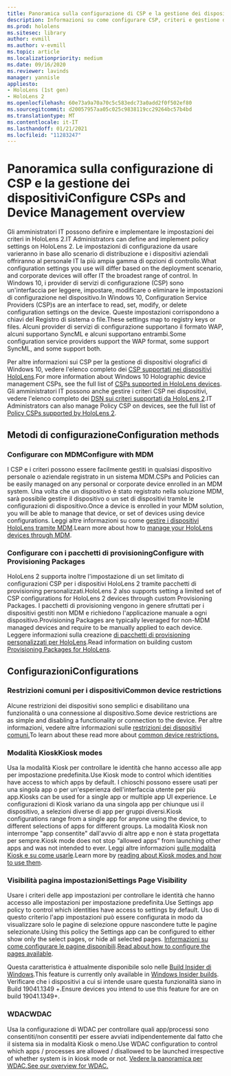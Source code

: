 ```yaml
---
title: Panoramica sulla configurazione di CSP e la gestione dei dispositivi
description: Informazioni su come configurare CSP, criteri e gestione dei dispositivi usando i pacchetti di gestione e provisioning dei dispositivi mobili.
ms.prod: hololens
ms.sitesec: library
author: evmill
ms.author: v-evmill
ms.topic: article
ms.localizationpriority: medium
ms.date: 09/16/2020
ms.reviewer: lavinds
manager: yannisle
appliesto:
- HoloLens (1st gen)
- HoloLens 2
ms.openlocfilehash: 60e73a9a70a70c5c583edc73a0add2f0f502ef80
ms.sourcegitcommit: d20057957aa05c025c9838119cc29264bc57b4bd
ms.translationtype: MT
ms.contentlocale: it-IT
ms.lasthandoff: 01/21/2021
ms.locfileid: "11283247"
---
```

# <span data-ttu-id="5d2c7-103">Panoramica sulla configurazione di CSP e la gestione dei dispositivi</span><span class="sxs-lookup"><span data-stu-id="5d2c7-103">Configure CSPs and Device Management overview</span></span>

<span data-ttu-id="5d2c7-104">Gli amministratori IT possono definire e implementare le impostazioni dei criteri in HoloLens 2.</span><span class="sxs-lookup"><span data-stu-id="5d2c7-104">IT Administrators can define and implement policy settings on HoloLens 2.</span></span> <span data-ttu-id="5d2c7-105">Le impostazioni di configurazione da usare varieranno in base allo scenario di distribuzione e i dispositivi aziendali offriranno al personale IT la più ampia gamma di opzioni di controllo.</span><span class="sxs-lookup"><span data-stu-id="5d2c7-105">What configuration settings you use will differ based on the deployment scenario, and corporate devices will offer IT the broadest range of control.</span></span> <span data-ttu-id="5d2c7-106">In Windows 10, i provider di servizi di configurazione (CSP) sono un'interfaccia per leggere, impostare, modificare o eliminare le impostazioni di configurazione nel dispositivo.</span><span class="sxs-lookup"><span data-stu-id="5d2c7-106">In Windows 10, Configuration Service Providers (CSP)s are an interface to read, set, modify, or delete configuration settings on the device.</span></span> <span data-ttu-id="5d2c7-107">Queste impostazioni corrispondono a chiavi del Registro di sistema o file.</span><span class="sxs-lookup"><span data-stu-id="5d2c7-107">These settings map to registry keys or files.</span></span> <span data-ttu-id="5d2c7-108">Alcuni provider di servizi di configurazione supportano il formato WAP, alcuni supportano SyncML e alcuni supportano entrambi.</span><span class="sxs-lookup"><span data-stu-id="5d2c7-108">Some configuration service providers support the WAP format, some support SyncML, and some support both.</span></span>

<span data-ttu-id="5d2c7-109">Per altre informazioni sui CSP per la gestione di dispositivi olografici di Windows 10, vedere l'elenco completo dei [CSP supportati nei dispositivi HoloLens](https://docs.microsoft.com/windows/client-management/mdm/configuration-service-provider-reference#hololens).</span><span class="sxs-lookup"><span data-stu-id="5d2c7-109">For more information about Windows 10 Holographic device management CSPs, see the full list of [CSPs supported in HoloLens devices](https://docs.microsoft.com/windows/client-management/mdm/configuration-service-provider-reference#hololens).</span></span>
<span data-ttu-id="5d2c7-110">Gli amministratori IT possono anche gestire i criteri CSP nei dispositivi, vedere l'elenco completo dei [DSN sui criteri supportati da HoloLens 2](https://docs.microsoft.com/windows/client-management/mdm/policy-csps-supported-by-hololens2).</span><span class="sxs-lookup"><span data-stu-id="5d2c7-110">IT Administrators can also manage Policy CSP on devices, see the full list of [Policy CSPs supported by HoloLens 2](https://docs.microsoft.com/windows/client-management/mdm/policy-csps-supported-by-hololens2).</span></span>

## <span data-ttu-id="5d2c7-111">Metodi di configurazione</span><span class="sxs-lookup"><span data-stu-id="5d2c7-111">Configuration methods</span></span>

### <span data-ttu-id="5d2c7-112">Configurare con MDM</span><span class="sxs-lookup"><span data-stu-id="5d2c7-112">Configure with MDM</span></span>

<span data-ttu-id="5d2c7-113">I CSP e i criteri possono essere facilmente gestiti in qualsiasi dispositivo personale o aziendale registrato in un sistema MDM.</span><span class="sxs-lookup"><span data-stu-id="5d2c7-113">CSPs and Policies can be easily managed on any personal or corporate device enrolled in an MDM system.</span></span> <span data-ttu-id="5d2c7-114">Una volta che un dispositivo è stato registrato nella soluzione MDM, sarà possibile gestire il dispositivo o un set di dispositivi tramite le configurazioni di dispositivo.</span><span class="sxs-lookup"><span data-stu-id="5d2c7-114">Once a device is enrolled in your MDM solution, you will be able to manage that device, or set of devices using device configurations.</span></span> <span data-ttu-id="5d2c7-115">Leggi altre informazioni su come [gestire i dispositivi HoloLens tramite MDM](hololens-mdm-configure.md).</span><span class="sxs-lookup"><span data-stu-id="5d2c7-115">Learn more about how to [manage your HoloLens devices through MDM](hololens-mdm-configure.md).</span></span>

### <span data-ttu-id="5d2c7-116">Configurare con i pacchetti di provisioning</span><span class="sxs-lookup"><span data-stu-id="5d2c7-116">Configure with Provisioning Packages</span></span>

<span data-ttu-id="5d2c7-117">HoloLens 2 supporta inoltre l'impostazione di un set limitato di configurazioni CSP per i dispositivi HoloLens 2 tramite pacchetti di provisioning personalizzati.</span><span class="sxs-lookup"><span data-stu-id="5d2c7-117">HoloLens 2 also supports setting a limited set of CSP configurations for HoloLens 2 devices through custom Provisioning Packages.</span></span> <span data-ttu-id="5d2c7-118">I pacchetti di provisioning vengono in genere sfruttati per i dispositivi gestiti non MDM e richiedono l'applicazione manuale a ogni dispositivo.</span><span class="sxs-lookup"><span data-stu-id="5d2c7-118">Provisioning Packages are typically leveraged for non-MDM managed devices and require to be manually applied to each device.</span></span> <span data-ttu-id="5d2c7-119">Leggere informazioni sulla creazione [di pacchetti di provisioning personalizzati per HoloLens](https://docs.microsoft.com/hololens/hololens-provisioning).</span><span class="sxs-lookup"><span data-stu-id="5d2c7-119">Read information on building custom [Provisioning Packages for HoloLens](https://docs.microsoft.com/hololens/hololens-provisioning).</span></span>

## <span data-ttu-id="5d2c7-120">Configurazioni</span><span class="sxs-lookup"><span data-stu-id="5d2c7-120">Configurations</span></span>

### <span data-ttu-id="5d2c7-121">Restrizioni comuni per i dispositivi</span><span class="sxs-lookup"><span data-stu-id="5d2c7-121">Common device restrictions</span></span>

<span data-ttu-id="5d2c7-122">Alcune restrizioni dei dispositivi sono semplici e disabilitano una funzionalità o una connessione al dispositivo.</span><span class="sxs-lookup"><span data-stu-id="5d2c7-122">Some device restrictions are as simple and disabling a functionality or connection to the device.</span></span> <span data-ttu-id="5d2c7-123">Per altre informazioni, vedere altre informazioni sulle [restrizioni dei dispositivi comuni.](hololens-common-device-restrictions.md)</span><span class="sxs-lookup"><span data-stu-id="5d2c7-123">To learn about these read more about [common device restrictions.](hololens-common-device-restrictions.md)</span></span>

### <span data-ttu-id="5d2c7-124">Modalità Kiosk</span><span class="sxs-lookup"><span data-stu-id="5d2c7-124">Kiosk modes</span></span>

<span data-ttu-id="5d2c7-125">Usa la modalità Kiosk per controllare le identità che hanno accesso alle app per impostazione predefinita.</span><span class="sxs-lookup"><span data-stu-id="5d2c7-125">Use Kiosk mode to control which identities have access to which apps by default.</span></span> <span data-ttu-id="5d2c7-126">I chioschi possono essere usati per una singola app o per un'esperienza dell'interfaccia utente per più app.</span><span class="sxs-lookup"><span data-stu-id="5d2c7-126">Kiosks can be used for a single app or multiple app UI experience.</span></span> <span data-ttu-id="5d2c7-127">Le configurazioni di Kiosk variano da una singola app per chiunque usi il dispositivo, a selezioni diverse di app per gruppi diversi.</span><span class="sxs-lookup"><span data-stu-id="5d2c7-127">Kiosk configurations range from a single app for anyone using the device, to different selections of apps for different groups.</span></span> <span data-ttu-id="5d2c7-128">La modalità Kiosk non interrompe "app consentite" dall'avvio di altre app e non è stata progettata per sempre.</span><span class="sxs-lookup"><span data-stu-id="5d2c7-128">Kiosk mode does not stop “allowed apps” from launching other apps and was not intended to ever.</span></span> <span data-ttu-id="5d2c7-129">Leggi altre informazioni [sulle modalità Kiosk e su come usarle](hololens-kiosk.md).</span><span class="sxs-lookup"><span data-stu-id="5d2c7-129">Learn more by [reading about Kiosk modes and how to use them](hololens-kiosk.md).</span></span>

### <span data-ttu-id="5d2c7-130">Visibilità pagina impostazioni</span><span class="sxs-lookup"><span data-stu-id="5d2c7-130">Settings Page Visibility</span></span>

<span data-ttu-id="5d2c7-131">Usare i criteri delle app impostazioni per controllare le identità che hanno accesso alle impostazioni per impostazione predefinita.</span><span class="sxs-lookup"><span data-stu-id="5d2c7-131">Use Settings app policy to control which identities have access to settings by default.</span></span> <span data-ttu-id="5d2c7-132">Uso di questo criterio l'app impostazioni può essere configurata in modo da visualizzare solo le pagine di selezione oppure nascondere tutte le pagine selezionate.</span><span class="sxs-lookup"><span data-stu-id="5d2c7-132">Using this policy the Settings app can be configured to either show only the select pages, or hide all selected pages.</span></span> <span data-ttu-id="5d2c7-133">[Informazioni su come configurare le pagine disponibili](settings-uri-list.md).</span><span class="sxs-lookup"><span data-stu-id="5d2c7-133">[Read about how to configure the pages available](settings-uri-list.md).</span></span>

<span data-ttu-id="5d2c7-134">Questa caratteristica è attualmente disponibile solo nelle [Build Insider di Windows](hololens-insider.md).</span><span class="sxs-lookup"><span data-stu-id="5d2c7-134">This feature is currently only available in [Windows Insider builds](hololens-insider.md).</span></span> <span data-ttu-id="5d2c7-135">Verificare che i dispositivi a cui si intende usare questa funzionalità siano in Build 19041.1349 +.</span><span class="sxs-lookup"><span data-stu-id="5d2c7-135">Ensure devices you intend to use this feature for are on build 19041.1349+.</span></span>

### <span data-ttu-id="5d2c7-136">WDAC</span><span class="sxs-lookup"><span data-stu-id="5d2c7-136">WDAC</span></span>

<span data-ttu-id="5d2c7-137">Usa la configurazione di WDAC per controllare quali app/processi sono consentiti/non consentiti per essere avviati indipendentemente dal fatto che il sistema sia in modalità Kiosk o meno.</span><span class="sxs-lookup"><span data-stu-id="5d2c7-137">Use WDAC configuration to control which apps / processes are allowed / disallowed to be launched irrespective of whether system is in kiosk mode or not.</span></span>
[<span data-ttu-id="5d2c7-138">Vedere la panoramica per WDAC.</span><span class="sxs-lookup"><span data-stu-id="5d2c7-138">See our overview for WDAC.</span></span>](windows-defender-application-control-wdac.md)
